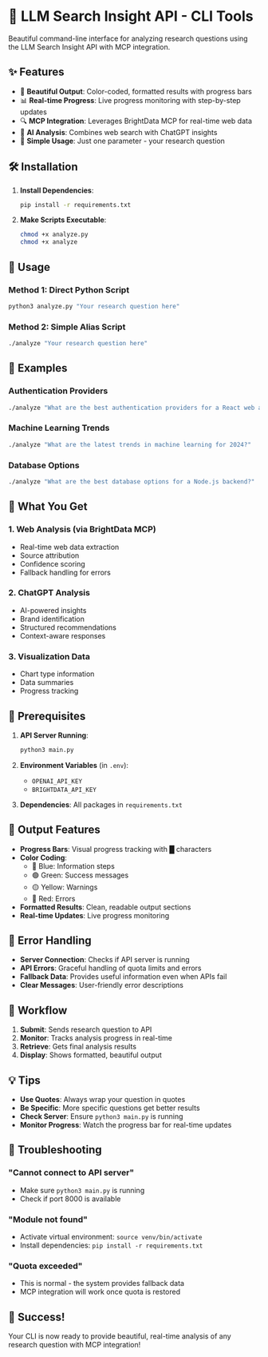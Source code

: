 # 🚀 LLM Search Insight API - CLI Tools

Beautiful command-line interface for analyzing research questions using the LLM Search Insight API with MCP integration.

## ✨ Features

- 🎨 **Beautiful Output**: Color-coded, formatted results with progress bars
- 📊 **Real-time Progress**: Live progress monitoring with step-by-step updates
- 🔍 **MCP Integration**: Leverages BrightData MCP for real-time web data
- 🤖 **AI Analysis**: Combines web search with ChatGPT insights
- 📱 **Simple Usage**: Just one parameter - your research question

## 🛠️ Installation

1. **Install Dependencies**:
   ```bash
   pip install -r requirements.txt
   ```

2. **Make Scripts Executable**:
   ```bash
   chmod +x analyze.py
   chmod +x analyze
   ```

## 🚀 Usage

### Method 1: Direct Python Script
```bash
python3 analyze.py "Your research question here"
```

### Method 2: Simple Alias Script
```bash
./analyze "Your research question here"
```

## 📝 Examples

### Authentication Providers
```bash
./analyze "What are the best authentication providers for a React web application?"
```

### Machine Learning Trends
```bash
./analyze "What are the latest trends in machine learning for 2024?"
```

### Database Options
```bash
./analyze "What are the best database options for a Node.js backend?"
```

## 🎯 What You Get

### 1. **Web Analysis** (via BrightData MCP)
- Real-time web data extraction
- Source attribution
- Confidence scoring
- Fallback handling for errors

### 2. **ChatGPT Analysis**
- AI-powered insights
- Brand identification
- Structured recommendations
- Context-aware responses

### 3. **Visualization Data**
- Chart type information
- Data summaries
- Progress tracking

## 🔧 Prerequisites

1. **API Server Running**: 
   ```bash
   python3 main.py
   ```

2. **Environment Variables** (in `.env`):
   - `OPENAI_API_KEY`
   - `BRIGHTDATA_API_KEY`

3. **Dependencies**: All packages in `requirements.txt`

## 🎨 Output Features

- **Progress Bars**: Visual progress tracking with █ characters
- **Color Coding**: 
  - 🔵 Blue: Information steps
  - 🟢 Green: Success messages
  - 🟡 Yellow: Warnings
  - 🔴 Red: Errors
- **Formatted Results**: Clean, readable output sections
- **Real-time Updates**: Live progress monitoring

## 🚨 Error Handling

- **Server Connection**: Checks if API server is running
- **API Errors**: Graceful handling of quota limits and errors
- **Fallback Data**: Provides useful information even when APIs fail
- **Clear Messages**: User-friendly error descriptions

## 🔄 Workflow

1. **Submit**: Sends research question to API
2. **Monitor**: Tracks analysis progress in real-time
3. **Retrieve**: Gets final analysis results
4. **Display**: Shows formatted, beautiful output

## 💡 Tips

- **Use Quotes**: Always wrap your question in quotes
- **Be Specific**: More specific questions get better results
- **Check Server**: Ensure `python3 main.py` is running
- **Monitor Progress**: Watch the progress bar for real-time updates

## 🐛 Troubleshooting

### "Cannot connect to API server"
- Make sure `python3 main.py` is running
- Check if port 8000 is available

### "Module not found"
- Activate virtual environment: `source venv/bin/activate`
- Install dependencies: `pip install -r requirements.txt`

### "Quota exceeded"
- This is normal - the system provides fallback data
- MCP integration will work once quota is restored

## 🎉 Success!

Your CLI is now ready to provide beautiful, real-time analysis of any research question with MCP integration!

